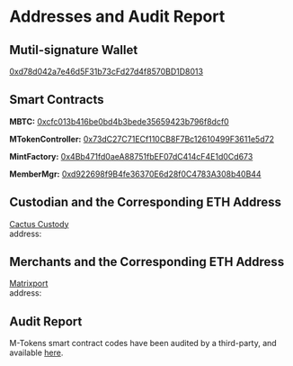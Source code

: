 # Addresses and Audit Report

## Mutil-signature Wallet
[0xd78d042a7e46d5F31b73cFd27d4f8570BD1D8013](https://cn.etherscan.com/address/0xd78d042a7e46d5F31b73cFd27d4f8570BD1D8013)

## Smart Contracts 

**MBTC:** [0xcfc013b416be0bd4b3bede35659423b796f8dcf0](https://etherscan.io/address/0xcfc013b416be0bd4b3bede35659423b796f8dcf0#code)

**MTokenController:** [0x73dC27C71ECf110CB8F7Bc12610499F3611e5d72](https://etherscan.io/address/0x73dc27c71ecf110cb8f7bc12610499f3611e5d72#code)

**MintFactory:** [0x4Bb471fd0aeA88751fbEF07dC414cF4E1d0Cd673](https://etherscan.io/address/0x4bb471fd0aea88751fbef07dc414cf4e1d0cd673#code)

**MemberMgr:** [0xd922698f9B4fe36370E6d28f0C4783A308b40B44](https://etherscan.io/address/0xd922698f9b4fe36370e6d28f0c4783a308b40b44)

## Custodian and the Corresponding ETH Address
[Cactus Custody](https://www.mycactus.com)         
address:

## Merchants and the Corresponding ETH Address
[Matrixport](https://www.matrixport.com)            
address:

## Audit Report
M-Tokens smart contract codes have been audited by a third-party, and available [here](https://XXXXX).
